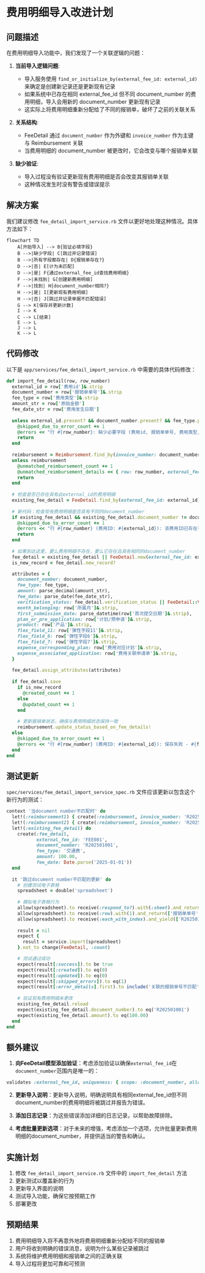 # 费用明细导入改进计划

## 问题描述

在费用明细导入功能中，我们发现了一个关联逻辑的问题：

1. **当前导入逻辑问题**:
   - 导入服务使用 `find_or_initialize_by(external_fee_id: external_id)` 来确定是创建新记录还是更新现有记录
   - 如果系统中已存在相同 external_fee_id 但不同 document_number 的费用明细，导入会用新的 document_number 更新现有记录
   - 这实际上将费用明细重新分配给了不同的报销单，破坏了之前的关联关系

2. **关系结构**:
   - FeeDetail 通过 `document_number` 作为外键和 `invoice_number` 作为主键与 Reimbursement 关联
   - 当费用明细的 document_number 被更改时，它会改变与哪个报销单关联

3. **缺少验证**:
   - 导入过程没有验证更新现有费用明细是否会改变其报销单关联
   - 这种情况发生时没有警告或错误提示

## 解决方案

我们建议修改 `fee_detail_import_service.rb` 文件以更好地处理这种情况。具体方法如下：

```mermaid
flowchart TD
    A[开始导入] --> B{验证必填字段}
    B -->|缺少字段| C[跳过并记录错误]
    B -->|所有字段都存在| D{报销单存在?}
    D -->|否| E[计为未匹配]
    D -->|是| F{通过external_fee_id查找费用明细}
    F -->|未找到| G[创建新费用明细]
    F -->|找到| H{document_number相同?}
    H -->|是| I[更新现有费用明细]
    H -->|否| J[跳过并记录单据不匹配错误]
    G --> K[保存并更新计数]
    I --> K
    C --> L[结束]
    E --> L
    J --> L
    K --> L
```

## 代码修改

以下是 `app/services/fee_detail_import_service.rb` 中需要的具体代码修改：

```ruby
def import_fee_detail(row, row_number)
  external_id = row['费用id']&.strip
  document_number = row['报销单单号']&.strip
  fee_type = row['费用类型']&.strip
  amount_str = row['原始金额']
  fee_date_str = row['费用发生日期']
  
  unless external_id.present? && document_number.present? && fee_type.present? && amount_str.present? && fee_date_str.present?
    @skipped_due_to_error_count += 1
    @errors << "行 #{row_number}: 缺少必要字段 (费用id, 报销单单号, 费用类型, 金额, 费用发生日期)"
    return
  end
  
  reimbursement = Reimbursement.find_by(invoice_number: document_number)
  unless reimbursement
    @unmatched_reimbursement_count += 1
    @unmatched_reimbursement_details << { row: row_number, external_fee_id: external_id, document_number: document_number, error: "关联的报销单不存在" }
    return
  end
  
  # 检查是否已存在具有此external_id的费用明细
  existing_fee_detail = FeeDetail.find_by(external_fee_id: external_id)
  
  # 新代码：检查现有费用明细是否具有不同的document_number
  if existing_fee_detail && existing_fee_detail.document_number != document_number
    @skipped_due_to_error_count += 1
    @errors << "行 #{row_number} (费用ID: #{external_id}): 该费用ID已存在于系统中，但关联的报销单号不匹配。现有报销单号: #{existing_fee_detail.document_number}, 导入报销单号: #{document_number}"
    return
  end
  
  # 如果到达这里，要么费用明细不存在，要么它存在且具有相同的document_number
  fee_detail = existing_fee_detail || FeeDetail.new(external_fee_id: external_id)
  is_new_record = fee_detail.new_record?

  attributes = {
    document_number: document_number,
    fee_type: fee_type,
    amount: parse_decimal(amount_str),
    fee_date: parse_date(fee_date_str),
    verification_status: fee_detail.verification_status || FeeDetail::VERIFICATION_STATUS_PENDING,
    month_belonging: row['所属月']&.strip,
    first_submission_date: parse_datetime(row['首次提交日期']&.strip),
    plan_or_pre_application: row['计划/预申请']&.strip,
    product: row['产品']&.strip,
    flex_field_11: row['弹性字段11']&.strip,
    flex_field_6: row['弹性字段6']&.strip,
    flex_field_7: row['弹性字段7']&.strip,
    expense_corresponding_plan: row['费用对应计划']&.strip,
    expense_associated_application: row['费用关联申请单']&.strip,
  }
  
  fee_detail.assign_attributes(attributes)
  
  if fee_detail.save
    if is_new_record
      @created_count += 1
    else
      @updated_count += 1
    end
    
    # 更新报销单状态，确保与费用明细状态保持一致
    reimbursement.update_status_based_on_fee_details!
  else
    @skipped_due_to_error_count += 1
    @errors << "行 #{row_number} (费用ID: #{external_id}): 保存失败 - #{fee_detail.errors.full_messages.join(', ')}"
  end
end
```

## 测试更新

`spec/services/fee_detail_import_service_spec.rb` 文件应该更新以包含这个新行为的测试：

```ruby
context '当document number不匹配时' do
  let!(:reimbursement1) { create(:reimbursement, invoice_number: 'R202501001') }
  let!(:reimbursement2) { create(:reimbursement, invoice_number: 'R202501002') }
  let!(:existing_fee_detail) do
    create(:fee_detail,
           external_fee_id: 'FEE001',
           document_number: 'R202501001',
           fee_type: '交通费',
           amount: 100.00,
           fee_date: Date.parse('2025-01-01'))
  end
  
  it '跳过document number不匹配的更新' do
    # 创建测试电子表格
    spreadsheet = double('spreadsheet')
    
    # 模拟电子表格行为
    allow(spreadsheet).to receive(:respond_to?).with(:sheet).and_return(false)
    allow(spreadsheet).to receive(:row).with(1).and_return(['报销单单号', '费用id', '费用类型', '原始金额', '费用发生日期'])
    allow(spreadsheet).to receive(:each_with_index).and_yield(['R202501002', 'FEE001', '交通费', '200.00', '2025-01-02'], 1)
    
    result = nil
    expect { 
      result = service.import(spreadsheet) 
    }.not_to change(FeeDetail, :count)

    # 测试通过成功
    expect(result[:success]).to be true
    expect(result[:created]).to eq(0)
    expect(result[:updated]).to eq(0)
    expect(result[:skipped_errors]).to eq(1)
    expect(result[:error_details].first).to include('关联的报销单号不匹配')
    
    # 验证现有费用明细未更改
    existing_fee_detail.reload
    expect(existing_fee_detail.document_number).to eq('R202501001')
    expect(existing_fee_detail.amount).to eq(100.00)
  end
end
```

## 额外建议

1. **向FeeDetail模型添加验证**：考虑添加验证以确保`external_fee_id`在`document_number`范围内是唯一的：

```ruby
validates :external_fee_id, uniqueness: { scope: :document_number, allow_nil: true }
```

2. **更新导入说明**：更新导入说明，明确说明具有相同external_fee_id但不同document_number的费用明细将被跳过并报告为错误。

3. **添加日志记录**：为这些错误添加详细的日志记录，以帮助故障排除。

4. **考虑批量更新选项**：对于未来的增强，考虑添加一个选项，允许批量更新费用明细的document_number，并提供适当的警告和确认。

## 实施计划

1. 修改 `fee_detail_import_service.rb` 文件中的 `import_fee_detail` 方法
2. 更新测试以覆盖新的行为
3. 更新导入界面的说明
4. 测试导入功能，确保它按预期工作
5. 部署更改

## 预期结果

1. 费用明细导入将不再意外地将费用明细重新分配给不同的报销单
2. 用户将收到明确的错误消息，说明为什么某些记录被跳过
3. 系统将维护费用明细和报销单之间的正确关联
4. 导入过程将更加可靠和可预测